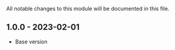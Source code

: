 
All notable changes to this module will be documented in this file.

## 1.0.0 - 2023-02-01

- Base version
